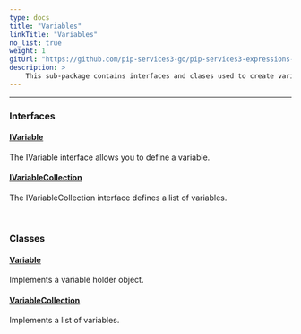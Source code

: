 ```yaml
---
type: docs
title: "Variables"
linkTitle: "Variables"
no_list: true
weight: 1
gitUrl: "https://github.com/pip-services3-go/pip-services3-expressions-go"
description: >
    This sub-package contains interfaces and clases used to create variables and collections of variables.
---
```

---
<div class="module-body"> 

### Interfaces

#### [IVariable](ivariable)
The IVariable interface allows you to define a variable.

#### [IVariableCollection](ivariable_collection)
The IVariableCollection interface defines a list of variables.

<br>

### Classes

#### [Variable](variable)
Implements a variable holder object.

#### [VariableCollection](variable_collection)
Implements a list of variables.


</div>

